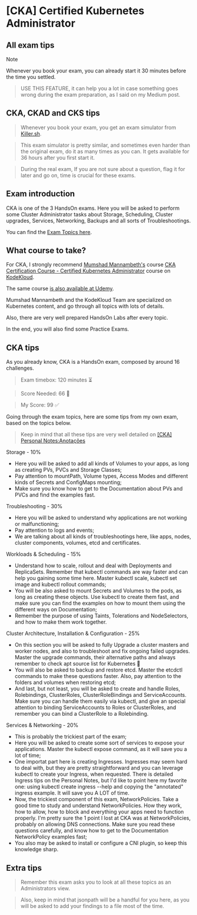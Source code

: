 # [CKA] Certified Kubernetes Administrator

## All exam tips
> [!NOTE] 
> Whenever you book your exam, you can already start it 30 minutes before the time you settled.

> USE THIS FEATURE, it can help you a lot in case something goes wrong during the exam preparation, as I said on my Medium post.

## CKA, CKAD and CKS tips
> Whenever you book your exam, you get an exam simulator from [Killer.sh](https://killer.sh/). 

>This  exam simulator is pretty similar, and sometimes even harder than the original exam, do it as many times as you can. It gets available for 36 hours after you first start it.

> During the real exam, If you are not sure about a question, flag it for later and go on, time is crucial for these exams.

## Exam introduction

CKA is one of the 3 HandsOn exams. Here you will be asked to perform some Cluster Administrator tasks about Storage, Scheduling, Cluster upgrades, Services, Networking, Backups and all sorts of Troubleshootings.

You can find the [Exam Topics here](https://training.linuxfoundation.org/certification/certified-kubernetes-administrator-cka/).

## What course to take?
For CKA, I strongly recommend [Mumshad Mannambeth's](https://www.linkedin.com/in/mmumshad/) course  [CKA Certification Course - Certified Kubernetes Administrator](https://learn.kodekloud.com/user/courses/cka-certification-course-certified-kubernetes-administrator) course on [KodeKloud](https://learn.kodekloud.com/).

The same course [is also available at Udemy](https://www.udemy.com/course/certified-kubernetes-administrator-with-practice-tests).

Mumshad Mannambeth and the KodeKloud Team are specialized on Kubernetes content, and go through all topics with lots of details.

Also, there are very well prepared HandsOn Labs after every topic.

In the end, you will also find some Practice Exams.

## CKA tips
As you already know, CKA is a HandsOn exam, composed by around 16 challenges.

>Exam timebox: 120 minutes ⏳

>Score Needed: 66 🎯

>My Score: 99 ✅

Going through the exam topics, here are some tips from my own exam, based on the topics below. 

>Keep in mind that all these tips are very well detailed on [[CKA] Personal Notes:Anotações](./[CKA]%20Personal%20notes:Anotações.pdf)

Storage - 10%
* Here you will be asked to add all kinds of Volumes to your apps, as long as creating PVs, PVCs and Storage Classes;
* Pay attention to mountPath, Volume types, Access Modes and different kinds of Secrets and ConfigMaps mounting;
* Make sure you know how to get to the Documentation about PVs and PVCs and find the examples fast.

Troubleshooting - 30%
* Here you will be asked to understand why applications are not working or malfunctioning;
* Pay attention to logs and events;
* We are talking about all kinds of troubleshootings here, like apps, nodes, cluster components, volumes, etcd and certificates.

Workloads & Scheduling - 15%
* Understand how to scale, rollout and deal with Deployments and ReplicaSets. Remember that kubectl commands are way faster and can help you gaining some time here. Master kubectl scale, kubectl set image and kubectl rollout commands;
* You will be also asked to mount Secrets and Volumes to the pods, as long as creating these objects. Use kubectl to create them fast, and make sure you can find the examples on how to mount them using the different ways on Documentation;
* Remember the purpose of using Taints, Tolerations and NodeSelectors, and how to make them work together.

Cluster Architecture, Installation & Configuration - 25%
* On this section you will be asked to fully Upgrade a cluster masters and worker nodes, and also to troubleshoot and fix ongoing failed upgrades. Master the upgrade commands, their alternative paths and always remember to check apt source list for Kubernetes 🙂
* You will also be asked to backup and restore etcd. Master the etcdctl commands to make these questions faster. Also, pay attention to the folders and volumes when restoring etcd;
* And last, but not least, you will be asked to create and handle Roles, Rolebindings, ClusterRoles, ClusterRoleBindings and ServiceAccounts. Make sure you can handle them easily via kubectl, and give an special attention to binding ServiceAccounts to Roles or ClusterRoles, and remember you can bind a ClusterRole to a Rolebinding.

Services & Networking - 20%
* This is probably the trickiest part of the exam;
* Here you will be asked to create some sort of services to expose your applications. Master the kubectl expose command, as it will save you a lot of time;
* One importat part here is creating Ingresses. Ingresses may seem hard to deal with, but they are pretty straightforward and you can leverage kubectl to create your Ingress, when requested. There is detailed Ingress tips on the Personal Notes, but I'd like to point here my favorite one: using kubectl create ingress --help and copying the "annotated" ingress example. It will save you A LOT of time.
* Now, the trickiest component of this exam, NetworkPolicies. Take a good time to study and understand NetworkPolicies. How they work, how to allow, how to block and everything your apps need to function properly. I'm pretty sure the 1 point I lost at CKA was at NetworkPolicies, probably on allowing DNS connections. Make sure you read these questions carefully, and know how to get to the Documentation NetworkPolicy examples fast;
* You also may be asked to install or configure a CNI plugin, so keep this knowledge sharp.

## Extra tips

> Remember this exam asks you to look at all these topics as an Administrators view.

> Also, keep in mind that jsonpath will be a handful for you here, as you will be asked to add your findings to a file most of the time.